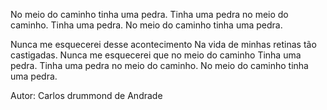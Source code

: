 No meio do caminho tinha uma pedra.
Tinha uma pedra no meio do caminho.
Tinha uma pedra.
No meio do caminho tinha uma pedra.

Nunca me esquecerei desse acontecimento
Na vida de minhas retinas tão castigadas.
Nunca me esquecerei que no meio do caminho
Tinha uma pedra.
Tinha uma pedra no meio do caminho.
No meio do caminho tinha uma pedra.

Autor: Carlos drummond de Andrade
